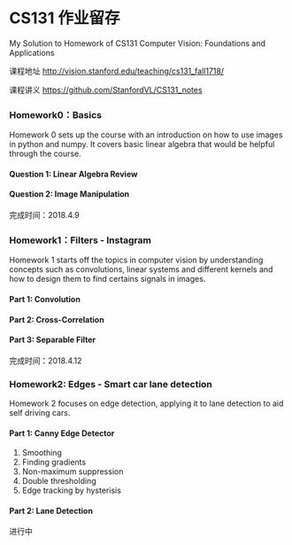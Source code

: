 # CS131 作业留存
My Solution to Homework of CS131 Computer Vision: Foundations and Applications

课程地址 http://vision.stanford.edu/teaching/cs131_fall1718/

课程讲义 https://github.com/StanfordVL/CS131_notes


### Homework0：Basics
Homework 0 sets up the course with an introduction on how to use images in python and numpy. 
It covers basic linear algebra that would be helpful through the course.

#### Question 1: Linear Algebra Review
#### Question 2: Image Manipulation

完成时间：2018.4.9


### Homework1：Filters - Instagram
Homework 1 starts off the topics in computer vision by understanding concepts such as convolutions, linear systems and different kernels and how to design them to find certains signals in images.

#### Part 1: Convolution
#### Part 2: Cross-Correlation
#### Part 3: Separable Filter

完成时间：2018.4.12


### Homework2: Edges - Smart car lane detection
Homework 2 focuses on edge detection, applying it to lane detection to aid self driving cars.

#### Part 1: Canny Edge Detector
1. Smoothing
2. Finding gradients
3. Non-maximum suppression
4. Double thresholding
5. Edge tracking by hysterisis
#### Part 2: Lane Detection

进行中
